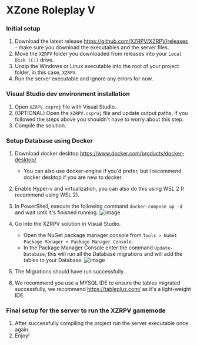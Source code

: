 # XZone Roleplay V

### Initial setup
1. Download the latest release https://github.com/XZRPV/XZRPV/releases - make sure you download the executables and the server files.
2. Move the `XZRPV` folder you downloaded from releases into your `Local Disk (C:)` drive.
3. Unzip the Windows or Linux executable into the root of your project folder, in this case, `XZRPV`.
4. Run the server executable and ignore any errors for now.

### Visual Studio dev environment installation
1. Open `XZRPV.csproj` file with Visual Studio.
2. (OPTIONAL) Open the `XZRPV.csproj` file and update output paths, if you followed the steps above you shouldn't have to worry about this step.
3. Compile the solution.

### Setup Database using Docker
1. Download docker desktop https://www.docker.com/products/docker-desktop/
   - You can also use docker-engine if you'd prefer, but I recommend docker desktop if you are new to docker.
3. Enable Hyper-v and virtualization, you can also do this using WSL 2 (I recommend using WSL 2).
4. In PowerShell, execute the following command `docker-compose up -d` and wait until it's finished running.
   ![image](https://github.com/juandiegox21/XZone-Roleplay-V-RAGEMP/assets/45730487/1557ede2-0f89-48ba-9ee1-d4cfb8783705)

6. Go into the XZRPV solution in Visual Studio.
   - Open the NuGet package manager console from `Tools > NuGet Package Manager > Package Manager Console`.
   - In the Package Manager Console enter the command `Update-Database`, this will run all the Database migrations and will add the tables to your Database.
   ![image](https://github.com/juandiegox21/XZone-Roleplay-V-RAGEMP/assets/45730487/70f890c7-5630-485d-876d-bb2d8f98cbfb)

7. The Migrations should have run successfully.
8. We recommend you use a MYSQL IDE to ensure the tables migrated successfully, we recommend https://tableplus.com/ as it's a light-weight IDE.

### Final setup for the server to run the XZRPV gamemode
1. After successfully compiling the project run the server executable once again.
2. Enjoy!
